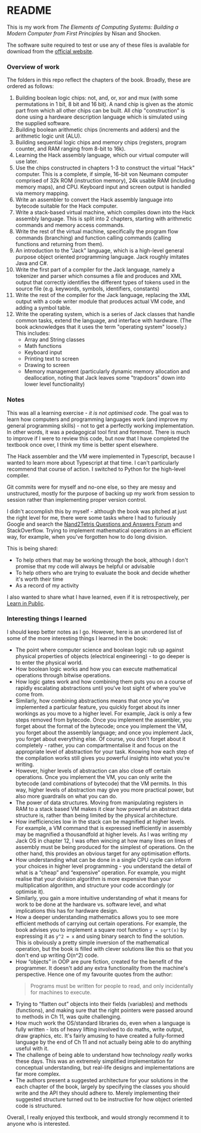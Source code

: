 # README #

This is my work from *The Elements of Computing Systems: Building a Modern Computer from First Principles* by Nisan and Shocken.

The software suite required to test or use any of these files is available for download from the [official website](https://www.nand2tetris.org/).

### Overview of work

The folders in this repo reflect the chapters of the book. Broadly, these are ordered as follows:

1. Building boolean logic chips: not, and, or, xor and mux (with some permutations in 1 bit, 8 bit and 16 bit). A nand chip is given as the atomic part from which all other chips can be built. All chip "construction" is done using a hardware description language which is simulated using the supplied software.
2. Building boolean arithmetic chips (increments and adders) and the arithmetic logic unit (ALU).
3. Building sequential logic chips and memory chips (registers, program counter, and RAM ranging from 8-bit to 16k).
4. Learning the Hack assembly language, which our virtual computer will use later.
5. Use the chips constructed in chapters 1-3 to construct the virtual "Hack" computer. This is a complete, if simple, 16-bit von Neumann computer comprised of 32k ROM (instruction memory), 24k usable RAM (including memory maps), and CPU. Keyboard input and screen output is handled via memory mapping.
6. Write an assembler to convert the Hack assembly language into bytecode suitable for the Hack computer.
7. Write a stack-based virtual machine, which compiles down into the Hack assembly language. This is split into 2 chapters, starting with arithmetic commands and memory access commands.
8. Write the rest of the virtual machine, specifically the program flow commands (branching) and function calling commands (calling functions and returning from them).
9. An introduction to the "Jack" language, which is a high-level general purpose object oriented programming language. Jack roughly imitates Java and C#.
10. Write the first part of a compiler for the Jack language, namely a tokenizer and parser which consumes a file and produces and XML output that correctly identifies the different types of tokens used in the source file (e.g. keywords, symbols, identifiers, constants)
11. Write the rest of the compiler for the Jack language, replacing the XML output with a code writer module that produces actual VM code, and adding a symbol table.
12. Write the operating system, which is a series of Jack classes that handle common tasks, extend the language, and interface with hardware. (The book acknowledges that it uses the term "operating system" loosely.) This includes:
    - Array and String classes
    - Math functions
    - Keyboard input
    - Printing text to screen
    - Drawing to screen
    - Memory management (particularly dynamic memory allocation and deallocation, noting that Jack leaves some "trapdoors" down into lower level functionality)

### Notes

This was all a learning exercise - *it is not optimised code*. The goal was to learn how computers and programming languages work (and improve my general programming skills) - not to get a perfectly working implementation. In other words, it was a pedagogical tool first and foremost. There is much to improve if I were to review this code, but now that I have completed the textbook once over, I think my time is better spent elsewhere.

The Hack assembler and the VM were implemented in Typescript, because I wanted to learn more about Typescript at that time. I can't particularly recommend that course of action. I switched to Python for the high-level compiler.

Git commits were for myself and no-one else, so they are messy and unstructured, mostly for the purpose of backing up my work from session to session rather than implementing proper version control.

I didn't accomplish this by myself - although the book was pitched at just the right level for me, there were some tasks where I had to furiously Google and search the [Nand2Tetris Questions and Answers Forum](http://nand2tetris-questions-and-answers-forum.32033.n3.nabble.com/) and StackOverflow. Trying to implement mathematical operations in an efficient way, for example, when you've forgotten how to do long division.

This is being shared:
- To help others that may be working through the book, although I don't promise that my code will always be helpful or advisable
- To help others who are trying to evaluate the book and decide whether it's worth their time
- As a record of my activity

I also wanted to share what I have learned, even if it is retrospectively, per [Learn in Public](https://www.swyx.io/writing/learn-in-public/).

### Interesting things I learned

I should keep better notes as I go. However, here is an unordered list of some of the more interesting things I learned in the book:

- The point where computer science and boolean logic rub up against physical properties of objects (electrical engineering) - to go deeper is to enter the physical world.
- How boolean logic works and how you can execute mathematical operations through bitwise operations.
- How logic gates work and how combining them puts you on a course of rapidly escalating abstractions until you’ve lost sight of where you’ve come from.
- Similarly, how combining abstractions means that once you’ve implemented a particular feature, you quickly forget about its inner workings as you move to a higher level. For example, Jack is only a few steps removed from bytecode. Once you implement the assembler, you forget about the format of the bytecode; once you implement the VM, you forget about the assembly language; and once you implement Jack, you forget about everything else. Of course, you don't forget about it completely - rather, you can compartmentalise it and focus on the appropriate level of abstraction for your task. Knowing how each step of the compilation works still gives you powerful insights into what you're writing.
- However, higher levels of abstraction can also close off certain operations. Once you implement the VM, you can only write the bytecode (and combinations of bytecode) that the VM permits. In this way, higher levels of abstraction may give you more practical power, but also more guardrails on what you can do.
- The power of data structures. Moving from manipulating registers in RAM to a stack based VM makes it clear how powerful an abstract data structure is, rather than being limited by the physical architecture.
- How inefficiencies low in the stack can be magnified at higher levels. For example, a VM command that is expressed inefficiently in assembly may be magnified a thousandfold at higher levels. As I was writing my Jack OS in chapter 12, I was often wincing at how many lines on lines of assembly must be being produced for the simplest of operations. On the other hand, this provides an obvious target for any optimisation efforts.
- How understanding what can be done in a single CPU cycle can inform your choices in higher level programming - you understand the detail of what is a “cheap” and “expensive” operation. For example, you might realise that your division algorithm is more expensive than your multiplication algorithm, and structure your code accordingly (or optimise it).
- Similarly, you gain a more intuitive understanding of what it means for work to be done at the hardware vs. software level, and what implications this has for hardware design.
- How a deeper understanding mathematics allows you to see more efficient methods of carrying out certain operations. For example, the book advises you to implement a square root function `y = sqrt(x)` by expressing it as `y^2 = x` and using binary search to find the solution. This is obviously a pretty simple inversion of the mathematical operation, but the book is filled with clever solutions like this so that you don't end up writing O(n^2) code.
- How “objects” in OOP are pure fiction, created for the benefit of the programmer. It doesn't add any extra functionality from the machine's perspective. Hence one of my favourite quotes from the author:
    > Programs must be written for people to read, and only incidentally for machines to execute.
- Trying to “flatten out” objects into their fields (variables) and methods (functions), and making sure that the right pointers were passed around to methods in Ch 11, was quite challenging.
- How much work the OS/standard libraries do, even when a language is fully written - lots of heavy lifting involved to do maths, write output, draw graphics, etc. It's fairly amusing to have created a fully-formed language by the end of Ch 11 and not actually being able to do anything useful with it.
- The challenge of being able to understand how technology *really* works these days. This was an extremely simplified implementation for conceptual understanding, but real-life designs and implementations are far more complex.
- The authors present a suggested architecture for your solutions in the each chapter of the book, largely by specifying the classes you should write and the API they should adhere to. Merely implementing their suggested structure turned out to be instructive for how object oriented code is structured.

Overall, I really enjoyed this textbook, and would strongly recommend it to anyone who is interested.